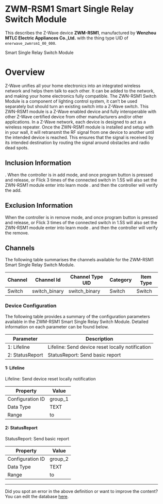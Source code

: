 
# ZWM-RSM1 Smart Single Relay Switch Module

This describes the Z-Wave device **ZWM-RSM1**, manufactured by **Wenzhou MTLC Electric Appliances Co.,Ltd.** with the thing type UID of ```enerwave_zwmrsm1_00_000```. 

Smart Single Relay Switch Module  


# Overview #

Z-Wave unifies all your home electronics into an integrated wireless network and helps them talk to each other. It can be added to the network, and making your home electronics fully compatible. The ZWN-RSM1 Switch Module is a component of lighting control system, it can’t be used separately but should turn an existing switch into a Z-Wave switch. This ZWN-RSM1 module is a Z-Wave enabled device and fully interoperable with other Z-Wave certified device from other manufacturers and/or other applications. In a Z-Wave network, each device is designed to act as a wireless repeater. Once the ZWN-RSM1 module is installed and setup with in your wall, it will retransmit the RF signal from one device to another until the intended device is reached. This ensures that the signal is received by its intended destination by routing the signal around obstacles and radio dead spots.  

  


## Inclusion Information ##

. When the controller is in add mode, and once program button is pressed and release, or Flick 3 times of the connected switch in 1.5S will also set the ZWN-RSM1 module enter into learn mode . and then the controller will verify the add.

  


## Exclusion Information ##

When the controller is in remove mode, and once program button is pressed and release, or Flick 3 times of the connected switch in 1.5S will also set the ZWN-RSM1 module enter into learn mode . and then the controller will verify the remove.

## Channels
The following table summarises the channels available for the ZWM-RSM1 Smart Single Relay Switch Module.

| Channel | Channel Id | Channel Type UID | Category | Item Type |
|---------|------------|------------------|----------|-----------|
| Switch | switch_binary | switch_binary | Switch | Switch |




### Device Configuration
The following table provides a summary of the configuration parameters available in the ZWM-RSM1 Smart Single Relay Switch Module.
Detailed information on each parameter can be found below.

| Parameter   | Description |
|-------------|-------------|
| 1: Lifeline | Lifeline: Send device reset locally notification |
| 2: StatusReport | StatusReport: Send basic report |




#### 1: Lifeline

Lifeline: Send device reset locally notification


| Property         | Value    |
|------------------|----------|
| Configuration ID | group_1 |
| Data Type        | TEXT |
| Range |  to  |






#### 2: StatusReport

StatusReport: Send basic report


| Property         | Value    |
|------------------|----------|
| Configuration ID | group_2 |
| Data Type        | TEXT |
| Range |  to  |






---

Did you spot an error in the above definition or want to improve the content?
You can edit the database [here](http://www.cd-jackson.com/index.php/zwave/zwave-device-database/zwave-device-list/devicesummary/479).

